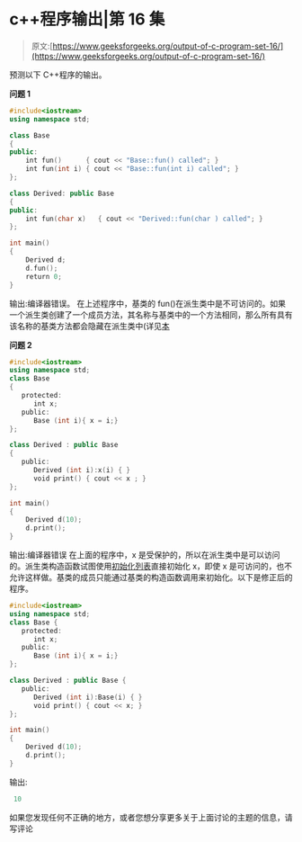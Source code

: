 # c++程序输出|第 16 集

> 原文:[https://www.geeksforgeeks.org/output-of-c-program-set-16/](https://www.geeksforgeeks.org/output-of-c-program-set-16/)

预测以下 C++程序的输出。

**问题 1**

```cpp
#include<iostream>
using namespace std;

class Base 
{
public:
    int fun()      { cout << "Base::fun() called"; }
    int fun(int i) { cout << "Base::fun(int i) called"; }
};

class Derived: public Base 
{
public:
    int fun(char x)   { cout << "Derived::fun(char ) called"; }
};

int main() 
{
    Derived d;
    d.fun();
    return 0;
}
```

输出:编译器错误。
在上述程序中，基类的 fun()在派生类中是不可访问的。如果一个派生类创建了一个成员方法，其名称与基类中的一个方法相同，那么所有具有该名称的基类方法都会隐藏在派生类中(详见[本](https://www.geeksforgeeks.org/g-fact-89/)

**问题 2**

```cpp
#include<iostream>
using namespace std;
class Base 
{
   protected:
      int x;
   public:
      Base (int i){ x = i;}
};

class Derived : public Base 
{
   public:
      Derived (int i):x(i) { }
      void print() { cout << x ; }
};

int main()
{
    Derived d(10);
    d.print();
}
```

输出:编译器错误
在上面的程序中，x 是受保护的，所以在派生类中是可以访问的。派生类构造函数试图使用[初始化列表](https://www.geeksforgeeks.org/when-do-we-use-initializer-list-in-c/)直接初始化 x，即使 x 是可访问的，也不允许这样做。基类的成员只能通过基类的构造函数调用来初始化。以下是修正后的程序。

```cpp
#include<iostream>
using namespace std;
class Base {
   protected:
      int x;
   public:
      Base (int i){ x = i;}
};

class Derived : public Base {
   public:
      Derived (int i):Base(i) { }
      void print() { cout << x; }
};

int main()
{
    Derived d(10);
    d.print();
}
```

输出:

```cpp
 10 
```

如果您发现任何不正确的地方，或者您想分享更多关于上面讨论的主题的信息，请写评论